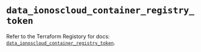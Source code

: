 # `data_ionoscloud_container_registry_token`

Refer to the Terraform Registory for docs: [`data_ionoscloud_container_registry_token`](https://www.terraform.io/docs/providers/ionoscloud/d/container_registry_token).
